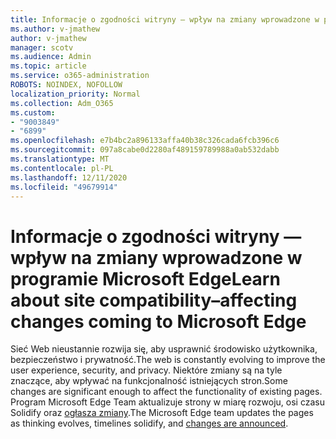 ```yaml
---
title: Informacje o zgodności witryny — wpływ na zmiany wprowadzone w programie Microsoft Edge
ms.author: v-jmathew
author: v-jmathew
manager: scotv
ms.audience: Admin
ms.topic: article
ms.service: o365-administration
ROBOTS: NOINDEX, NOFOLLOW
localization_priority: Normal
ms.collection: Adm_O365
ms.custom:
- "9003849"
- "6899"
ms.openlocfilehash: e7b4bc2a896133affa40b38c326cada6fcb396c6
ms.sourcegitcommit: 097a8cabe0d2280af489159789988a0ab532dabb
ms.translationtype: MT
ms.contentlocale: pl-PL
ms.lasthandoff: 12/11/2020
ms.locfileid: "49679914"
---
```

# <a name="learn-about-site-compatibilityaffecting-changes-coming-to-microsoft-edge"></a><span data-ttu-id="ed5cd-102">Informacje o zgodności witryny — wpływ na zmiany wprowadzone w programie Microsoft Edge</span><span class="sxs-lookup"><span data-stu-id="ed5cd-102">Learn about site compatibility–affecting changes coming to Microsoft Edge</span></span>

<span data-ttu-id="ed5cd-103">Sieć Web nieustannie rozwija się, aby usprawnić środowisko użytkownika, bezpieczeństwo i prywatność.</span><span class="sxs-lookup"><span data-stu-id="ed5cd-103">The web is constantly evolving to improve the user experience, security, and privacy.</span></span> <span data-ttu-id="ed5cd-104">Niektóre zmiany są na tyle znaczące, aby wpływać na funkcjonalność istniejących stron.</span><span class="sxs-lookup"><span data-stu-id="ed5cd-104">Some changes are significant enough to affect the functionality of existing pages.</span></span> <span data-ttu-id="ed5cd-105">Program Microsoft Edge Team aktualizuje strony w miarę rozwoju, osi czasu Solidify oraz [ogłasza zmiany](https://go.microsoft.com/fwlink/?linkid=2135534).</span><span class="sxs-lookup"><span data-stu-id="ed5cd-105">The Microsoft Edge team updates the pages as thinking evolves, timelines solidify, and [changes are announced](https://go.microsoft.com/fwlink/?linkid=2135534).</span></span>

